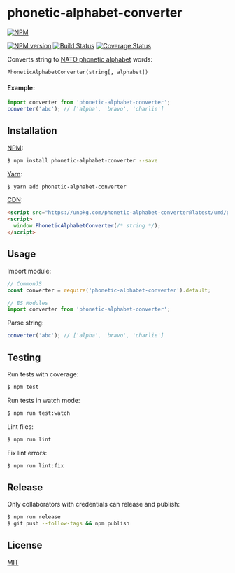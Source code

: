 # phonetic-alphabet-converter

[![NPM](https://nodei.co/npm/phonetic-alphabet-converter.png)](https://nodei.co/npm/phonetic-alphabet-converter/)

[![NPM version](https://img.shields.io/npm/v/phonetic-alphabet-converter.svg)](https://www.npmjs.com/package/phonetic-alphabet-converter)
[![Build Status](https://travis-ci.org/remarkablemark/phonetic-alphabet-converter.svg?branch=master)](https://travis-ci.org/remarkablemark/phonetic-alphabet-converter)
[![Coverage Status](https://coveralls.io/repos/github/remarkablemark/phonetic-alphabet-converter/badge.svg?branch=master)](https://coveralls.io/github/remarkablemark/phonetic-alphabet-converter?branch=master)

Converts string to [NATO phonetic alphabet](https://en.wikipedia.org/wiki/NATO_phonetic_alphabet) words:

```
PhoneticAlphabetConverter(string[, alphabet])
```

#### Example:

```js
import converter from 'phonetic-alphabet-converter';
converter('abc'); // ['alpha', 'bravo', 'charlie']
```

## Installation

[NPM](https://www.npmjs.com/package/phonetic-alphabet-converter):

```sh
$ npm install phonetic-alphabet-converter --save
```

[Yarn](https://yarnpkg.com/package/phonetic-alphabet-converter):

```sh
$ yarn add phonetic-alphabet-converter
```

[CDN](https://unpkg.com/phonetic-alphabet-converter/):

```html
<script src="https://unpkg.com/phonetic-alphabet-converter@latest/umd/phonetic-alphabet-converter.min.js"></script>
<script>
  window.PhoneticAlphabetConverter(/* string */);
</script>
```

## Usage

Import module:

```js
// CommonJS
const converter = require('phonetic-alphabet-converter').default;

// ES Modules
import converter from 'phonetic-alphabet-converter';
```

Parse string:

```js
converter('abc'); // ['alpha', 'bravo', 'charlie']
```

## Testing

Run tests with coverage:

```sh
$ npm test
```

Run tests in watch mode:

```sh
$ npm run test:watch
```

Lint files:

```sh
$ npm run lint
```

Fix lint errors:

```sh
$ npm run lint:fix
```

## Release

Only collaborators with credentials can release and publish:

```sh
$ npm run release
$ git push --follow-tags && npm publish
```

## License

[MIT](https://github.com/remarkablemark/phonetic-alphabet-converter/blob/master/LICENSE)
